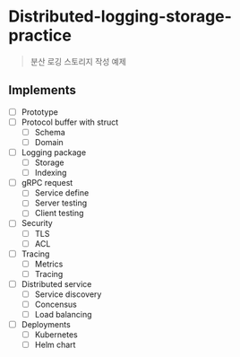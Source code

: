 # Distributed-logging-storage-practice

> 분산 로깅 스토리지 작성 예제

## Implements

- [ ] Prototype
- [ ] Protocol buffer with struct
  - [ ] Schema
  - [ ] Domain
- [ ] Logging package
  - [ ] Storage
  - [ ] Indexing
- [ ] gRPC request
  - [ ] Service define
  - [ ] Server testing
  - [ ] Client testing
- [ ] Security
  - [ ] TLS
  - [ ] ACL
- [ ] Tracing
  - [ ] Metrics
  - [ ] Tracing
- [ ] Distributed service
  - [ ] Service discovery
  - [ ] Concensus
  - [ ] Load balancing
- [ ] Deployments
  - [ ] Kubernetes
  - [ ] Helm chart
